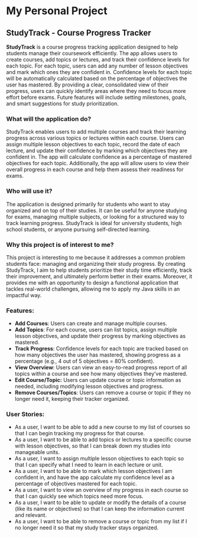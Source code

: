 # My Personal Project
##  StudyTrack - Course Progress Tracker

**StudyTrack** is a course progress tracking application designed to help students manage their coursework efficiently. The app allows users to create courses, add topics or lectures, and track their confidence levels for each topic. For each topic, users can add any number of lesson objectives and mark which ones they are confident in. Confidence levels for each topic will be automatically calculated based on the percentage of objectives the user has mastered. By providing a clear, consolidated view of their progress, users can quickly identify areas where they need to focus more effort before exams. Future features will include setting milestones, goals, and smart suggestions for study prioritization.

### What will the application do?
StudyTrack enables users to add multiple courses and track their learning progress across various topics or lectures within each course. Users can assign multiple lesson objectives to each topic, record the date of each lecture, and update their confidence by marking which objectives they are confident in. The app will calculate confidence as a percentage of mastered objectives for each topic. Additionally, the app will allow users to view their overall progress in each course and help them assess their readiness for exams.

### Who will use it?
The application is designed primarily for students who want to stay organized and on top of their studies. It can be useful for anyone studying for exams, managing multiple subjects, or looking for a structured way to track learning progress. StudyTrack is ideal for university students, high school students, or anyone pursuing self-directed learning.

### Why this project is of interest to me?
This project is interesting to me because it addresses a common problem students face: managing and organizing their study progress. By creating StudyTrack, I aim to help students prioritize their study time efficiently, track their improvement, and ultimately perform better in their exams. Moreover, it provides me with an opportunity to design a functional application that tackles real-world challenges, allowing me to apply my Java skills in an impactful way.

### Features:
- **Add Courses**: Users can create and manage multiple courses.
- **Add Topics**: For each course, users can list topics, assign multiple lesson objectives, and update their progress by marking objectives as mastered.
- **Track Progress**: Confidence levels for each topic are tracked based on how many objectives the user has mastered, showing progress as a percentage (e.g., 4 out of 5 objectives = 80% confident).
- **View Overview**: Users can view an easy-to-read progress report of all topics within a course and see how many objectives they’ve mastered.
- **Edit Course/Topic:** Users can update course or topic information as needed, including modifying lesson objectives and progress.
- **Remove Courses/Topics**: Users can remove a course or topic if they no longer need it, keeping their tracker organized.

### User Stories:
- As a user, I want to be able to add a new course to my list of courses so that I can begin tracking my progress for that course.
- As a user, I want to be able to add topics or lectures to a specific course with lesson objectives, so that I can break down my studies into manageable units.
- As a user, I want to assign multiple lesson objectives to each topic so that I can specify what I need to learn in each lecture or unit.
- As a user, I want to be able to mark which lesson objectives I am confident in, and have the app calculate my confidence level as a percentage of objectives mastered for each topic.
- As a user, I want to view an overview of my progress in each course so that I can quickly see which topics need more focus.
- As a user, I want to be able to update or modify the details of a course (like its name or objectives) so that I can keep the information current and relevant.
- As a user, I want to be able to remove a course or topic from my list if I no longer need it so that my study tracker stays organized.